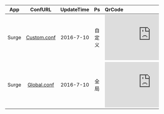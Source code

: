 App|ConfURL|UpdateTime|Ps|QrCode
---------|:---------:|:---------:|:---------:|:---------
Surge|[Custom.conf](https://raw.githubusercontent.com/Brywmzl/Conf/master/Custom.conf) |2016-7-10|自定义|![QR](http://qr.liantu.com/api.php?text=123)
Surge|[Global.conf](https://raw.githubusercontent.com/Brywmzl/Conf/master/Global.conf) |2016-7-10|全局|![QR](http://qr.liantu.com/api.php?text=233)

